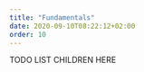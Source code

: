 ```yaml
---
title: "Fundamentals"
date: 2020-09-10T08:22:12+02:00
order: 10
---
```


TODO LIST CHILDREN HERE



